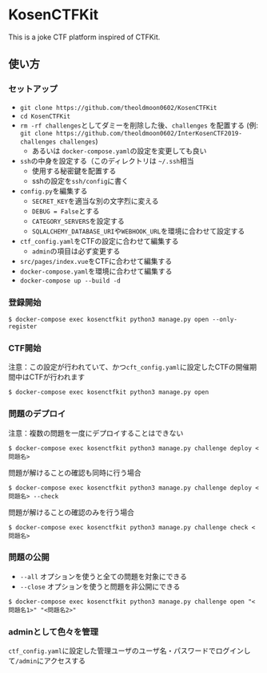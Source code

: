 # KosenCTFKit

This is a joke CTF platform inspired of CTFKit.

## 使い方


### セットアップ
- `git clone https://github.com/theoldmoon0602/KosenCTFKit`
- `cd KosenCTFKit`
- `rm -rf challenges`としてダミーを削除した後、`challenges` を配置する (例: `git clone https://github.com/theoldmoon0602/InterKosenCTF2019-challenges challenges`)
    + あるいは `docker-compose.yaml`の設定を変更しても良い
- `ssh`の中身を設定する（このディレクトリは `~/.ssh`相当
    + 使用する秘密鍵を配置する
    + sshの設定を`ssh/config`に書く
- `config.py`を編集する
    + `SECRET_KEY`を適当な別の文字烈に変える
    + `DEBUG = False`とする
    + `CATEGORY_SERVERS`を設定する
    + `SQLALCHEMY_DATABASE_URI`や`WEBHOOK_URL`を環境に合わせて設定する
- `ctf_config.yaml`をCTFの設定に合わせて編集する
    + `admin`の項目は必ず変更する
- `src/pages/index.vue`をCTFに合わせて編集する
- `docker-compose.yaml`を環境に合わせて編集する
- `docker-compose up --build -d`

### 登録開始

```
$ docker-compose exec kosenctfkit python3 manage.py open --only-register
```

### CTF開始

注意：この設定が行われていて、かつ`cft_config.yaml`に設定したCTFの開催期間中はCTFが行われます

```
$ docker-compose exec kosenctfkit python3 manage.py open
```

### 問題のデプロイ

注意：複数の問題を一度にデプロイすることはできない

```
$ docker-compose exec kosenctfkit python3 manage.py challenge deploy <問題名>
```

問題が解けることの確認も同時に行う場合

```
$ docker-compose exec kosenctfkit python3 manage.py challenge deploy <問題名> --check
```


問題が解けることの確認のみを行う場合

```
$ docker-compose exec kosenctfkit python3 manage.py challenge check <問題名>
```

### 問題の公開

- `--all` オプションを使うと全ての問題を対象にできる
- `--close` オプションを使うと問題を非公開にできる

```
$ docker-compose exec kosenctfkit python3 manage.py challenge open "<問題名1>" "<問題名2>"
```

### adminとして色々を管理

`ctf_config.yaml`に設定した管理ユーザのユーザ名・パスワードでログインして`/admin`にアクセスする


